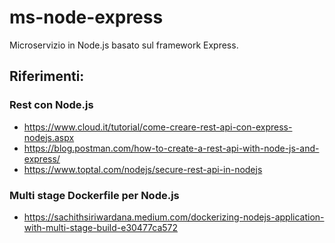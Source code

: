 # ms-node-express

Microservizio in Node.js basato sul framework Express.

## Riferimenti:

### Rest con Node.js
- https://www.cloud.it/tutorial/come-creare-rest-api-con-express-nodejs.aspx
- https://blog.postman.com/how-to-create-a-rest-api-with-node-js-and-express/
- https://www.toptal.com/nodejs/secure-rest-api-in-nodejs

### Multi stage Dockerfile per Node.js
- https://sachithsiriwardana.medium.com/dockerizing-nodejs-application-with-multi-stage-build-e30477ca572
